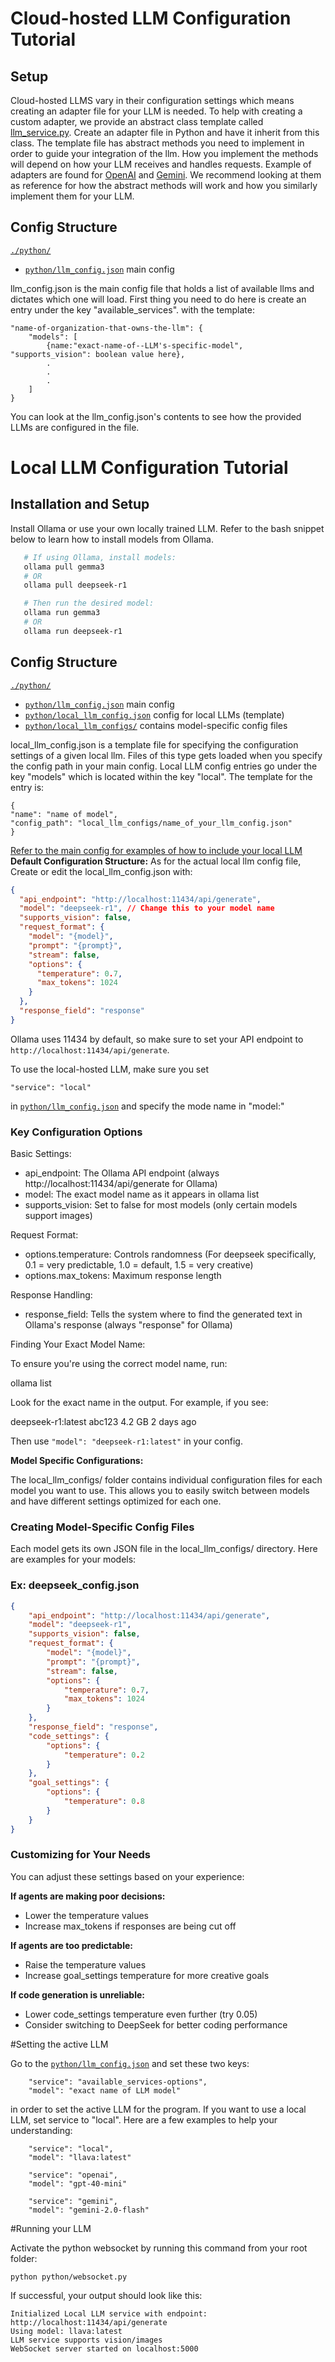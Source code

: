 # Cloud-hosted LLM Configuration Tutorial

## Setup
Cloud-hosted LLMS vary in their configuration settings which means creating an adapter file for your LLM is needed.
To help with creating a custom adapter, we provide an abstract class template called [llm_service.py](./python/llm_service.py).
Create an adapter file in Python and have it inherit from this class. The template file has abstract methods you need to implement in order to guide your integration of the llm. How you implement the methods will depend on how your LLM receives and handles requests. Example of adapters are found for [OpenAI](./python/api_adapters/openai_service_adapter.py) and [Gemini](./python/api_adapters/gemini_service_adapter.py). We recommend looking at them as reference for how the abstract methods will work and how you similarly implement them for your LLM.


## Config Structure

[`./python/`](.\python)

- [`python/llm_config.json`](.\python\llm_config.json) main config

llm_config.json is the main config file that holds a list of available llms and dictates which one will load.
First thing you need to do here is create an entry under the key "available_services". 
with the template:
```
"name-of-organization-that-owns-the-llm": {
	"models": [
		{name:"exact-name-of--LLM's-specific-model", "supports_vision": boolean value here},
		.
		.
		.
	]
}

```
You can look at the llm_config.json's contents to see how the provided LLMs are configured in the file.

# Local LLM Configuration Tutorial

## Installation and Setup
Install Ollama or use your own locally trained LLM. Refer to the bash snippet below to learn how to install models from Ollama.
```bash
   # If using Ollama, install models:
   ollama pull gemma3
   # OR
   ollama pull deepseek-r1

   # Then run the desired model:
   ollama run gemma3
   # OR
   ollama run deepseek-r1
 ```

## Config Structure

[`./python/`](.\python)

- [`python/llm_config.json`](.\python\llm_config.json) main config
- [`python/local_llm_config.json`](.\python\local_llm_config.json) config for local LLMs (template)
- [`python/local_llm_configs/`](.\python\local_llm_configs) contains model-specific config files

local_llm_config.json is a template file for specifying the configuration settings of a given local llm.
Files of this type gets loaded when you specify the config path in your main config.
Local LLM config entries go under the key "models" which is located within the key "local".
The template for the entry is:
```
{
"name": "name of model",
"config_path": "local_llm_configs/name_of_your_llm_config.json"
}
```
[Refer to the main config for examples of how to include your local LLM ](https://github.com/UCD-193AB-ws24/Minecapstone/blob/2f82e8ab2778d49bc4c736b71f3b9fdb67aad331/python/llm_config.json#L19)
**Default Configuration Structure:**
As for the actual local llm config file,
Create or edit the local_llm_config.json with:  
```json
{
  "api_endpoint": "http://localhost:11434/api/generate",
  "model": "deepseek-r1", // Change this to your model name
  "supports_vision": false,
  "request_format": {
    "model": "{model}",
    "prompt": "{prompt}",
    "stream": false,
    "options": {
      "temperature": 0.7,
      "max_tokens": 1024
    }
  },
  "response_field": "response"
}
```
Ollama uses 11434 by default, so make sure to set your API endpoint to `http://localhost:11434/api/generate`. 

To use the local-hosted LLM, make sure you set 
```
"service": "local"
```
in [`python/llm_config.json`](.\python\llm_config.json)
and specify the mode name in "model:"


### **Key Configuration Options**

Basic Settings:

- api_endpoint: The Ollama API endpoint (always http://localhost:11434/api/generate for Ollama)
- model: The exact model name as it appears in ollama list
- supports_vision: Set to false for most models (only certain models support images)

Request Format:

- options.temperature: Controls randomness (For deepseek specifically, 0.1 \= very predictable, 1.0 \= default, 1.5 \= very creative)
- options.max_tokens: Maximum response length

Response Handling:

- response_field: Tells the system where to find the generated text in Ollama's response (always "response" for Ollama)

Finding Your Exact Model Name:

To ensure you're using the correct model name, run:

ollama list

Look for the exact name in the output. For example, if you see:

deepseek-r1:latest abc123 4.2 GB 2 days ago

Then use `"model": "deepseek-r1:latest"` in your config.

**Model Specific Configurations:**

The local_llm_configs/ folder contains individual configuration files for each model you want to use. This allows you to easily switch between models and have different settings optimized for each one.

### **Creating Model-Specific Config Files**

Each model gets its own JSON file in the local_llm_configs/ directory. Here are examples for your models:

### **Ex: deepseek_config.json**

```json
{
	"api_endpoint": "http://localhost:11434/api/generate",
	"model": "deepseek-r1",
	"supports_vision": false,
	"request_format": {
		"model": "{model}",
		"prompt": "{prompt}",
		"stream": false,
		"options": {
			"temperature": 0.7,
			"max_tokens": 1024
		}
	},
	"response_field": "response",
	"code_settings": {
		"options": {
			"temperature": 0.2
		}
	},
	"goal_settings": {
		"options": {
			"temperature": 0.8
		}
	}
}
```

### **Customizing for Your Needs**

You can adjust these settings based on your experience:

**If agents are making poor decisions:**

- Lower the temperature values
- Increase max_tokens if responses are being cut off

**If agents are too predictable:**

- Raise the temperature values
- Increase goal_settings temperature for more creative goals

**If code generation is unreliable:**

- Lower code_settings temperature even further (try 0.05)
- Consider switching to DeepSeek for better coding performance

#Setting the active LLM

Go to the [`python/llm_config.json`](.\python\llm_config.json) and set these two keys:
```
	"service": "available_services-options",
	"model": "exact name of LLM model"
```
in order to set the active LLM for the program. If you want to use a local LLM, set service to "local".
Here are a few examples to help your understanding:
```
	"service": "local",
	"model": "llava:latest"

	"service": "openai",
	"model": "gpt-40-mini"

	"service": "gemini",
	"model": "gemini-2.0-flash"
```

#Running your LLM

Activate the python websocket by running this command from your root folder:
```
python python/websocket.py
```
If successful, your output should look like this:
```
Initialized Local LLM service with endpoint: http://localhost:11434/api/generate
Using model: llava:latest
LLM service supports vision/images
WebSocket server started on localhost:5000
```


